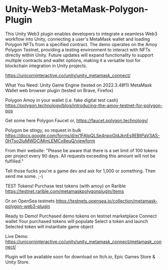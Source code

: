 # Unity-Web3-MetaMask-Polygon-Plugin
This Unity Web3 plugin enables developers to integrate a seamless Web3 workflow into Unity, connecting a user's MetaMask wallet and loading Polygon NFTs from a specified contract. 
The demo operates on the Amoy Polygon Testnet, providing a testing environment to interact with NFTs directly within Unity. Future updates will expand functionality to support multiple contracts and wallet options, making it a versatile tool for blockchain integration in Unity projects.

https://unicorninteractive.co/unity/unity_metamask_connect/

What You Need:
Unity Game Engine (tested on 2022.3.48f1)
MetaMask Wallet web browser plugin (tested on Brave, Firefox)

Polygon Amoy in your wallet (i.e. fake digital test cash)
https://polygon.technology/blog/introducing-the-amoy-testnet-for-polygon-pos

Get some here Polygon Faucet or,
https://faucet.polygon.technology/

Polygon be stingy, so request in bulk
https://docs.google.com/forms/d/e/1FAIpQLSe4npoGldJknEs9EBtPaV3AS-0HTso2IuMWDCiMmLEMCx8euQ/viewform

From their website: "Please be aware that there is a set limit of 100 tokens per project every 90 days. All requests exceeding this amount will not be fulfilled."

Tell those fucks you're a game dev and ask for 1,000 or something. Then send me some. ;-)

TEST Tokens!
Purchase test tokens (with amoy) on Rarible
https://testnet.rarible.com/metamaskpolygonplugin/items

Or on OpenSea testnets
https://testnets.opensea.io/collection/metamask-polygon-web3-plugin

Ready to Demo!
Purchased demo tokens on testnet marketplace
Connect wallet
Your purchased tokens will populate
Select a token and launch
Selected token will instantiate game object

Live Demo:
https://unicorninteractive.co/unity/unity_metamask_connect/metamask_connect/

Plugin will be available soon for download on Itch.io, Epic Games Store & Unity Store.













